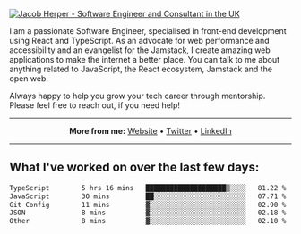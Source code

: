 [![Jacob Herper - Software Engineer and Consultant in the UK](https://res.cloudinary.com/jacobherper/image/upload/v1641506277/gh-image.png)](https://jacobherper.com/)

I am a passionate Software Engineer, specialised in front-end development using React and TypeScript. As an advocate for web performance and accessibility and an evangelist for the Jamstack, I create amazing web applications to make the internet a better place. You can talk to me about anything related to JavaScript, the React ecosystem, Jamstack and the open web.

Always happy to help you grow your tech career through mentorship. Please feel free to reach out, if you need help!

---

<p align="center">
  <strong>More from me:</strong> 
  <a href="https://jacobherper.com/">Website</a> •
  <a href="https://twitter.com/intent/follow?screen_name=jakeherp&tw_p=followbutton">Twitter</a> •
  <a href="https://www.linkedin.com/in/jacobherper/">LinkedIn</a>
</p>

---

## What I've worked on over the last few days:

<!--START_SECTION:waka-->

```txt
TypeScript        5 hrs 16 mins   ████████████████████▒░░░░   81.22 %
JavaScript        30 mins         ██░░░░░░░░░░░░░░░░░░░░░░░   07.71 %
Git Config        11 mins         ▓░░░░░░░░░░░░░░░░░░░░░░░░   02.90 %
JSON              8 mins          ▓░░░░░░░░░░░░░░░░░░░░░░░░   02.18 %
Other             8 mins          ▓░░░░░░░░░░░░░░░░░░░░░░░░   02.10 %
```

<!--END_SECTION:waka-->
